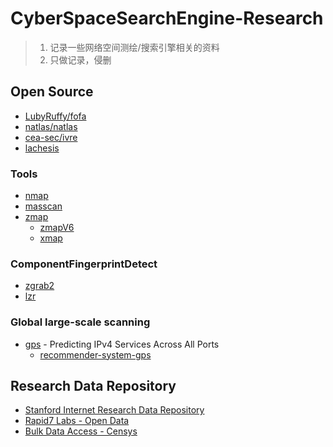 # CyberSpaceSearchEngine-Research

> 1. 记录一些网络空间测绘/搜索引擎相关的资料
> 2. 只做记录，侵删

## Open Source

* [LubyRuffy/fofa](https://github.com/LubyRuffy/fofa)
* [natlas/natlas](https://github.com/natlas/natlas)
* [cea-sec/ivre](https://github.com/cea-sec/ivre)
* [lachesis](https://github.com/ps1dr3x/lachesis)

### Tools

* [nmap](https://github.com/nmap/nmap)
* [masscan](https://github.com/robertdavidgraham/masscan)
* [zmap](https://github.com/zmap/zmap)
  * [zmapV6](https://github.com/tumi8/zmap)
  * [xmap](https://github.com/idealeer/xmap)

### ComponentFingerprintDetect

* [zgrab2](https://github.com/zmap/zgrab2)
* [lzr](https://github.com/stanford-esrg/lzr)

### Global large-scale scanning

* [gps](https://github.com/stanford-esrg/gps) - Predicting IPv4 Services Across All Ports
  * [recommender-system-gps](https://github.com/stanford-esrg/recommender-system-gps)

## Research Data Repository

* [Stanford Internet Research Data Repository](https://scans.io/)
* [Rapid7 Labs - Open Data](https://opendata.rapid7.com/)
* [Bulk Data Access - Censys](https://censys.io/data)
